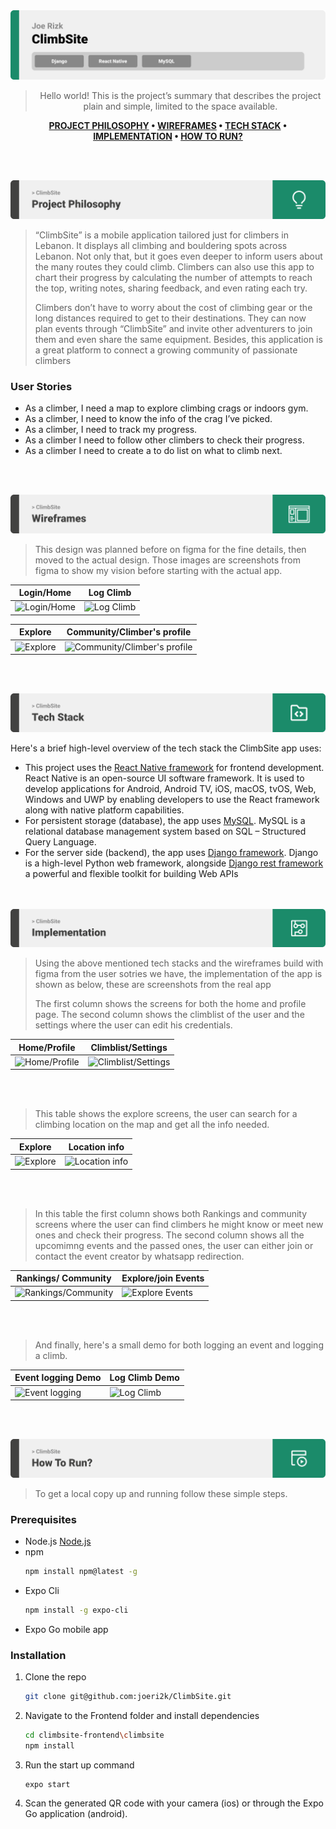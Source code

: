 <img src="./readme/title1.svg"/>

<div align="center">

> Hello world! This is the project’s summary that describes the project plain and simple, limited to the space available.

**[PROJECT PHILOSOPHY](https://github.com/joeri2k/ClimbSite#-project-philosophy) • [WIREFRAMES](https://github.com/joeri2k/ClimbSite#-wireframes) • [TECH STACK](https://github.com/joeri2k/ClimbSite#-tech-stack) • [IMPLEMENTATION](https://github.com/joeri2k/ClimbSite#-impplementation) • [HOW TO RUN?](https://github.com/joeri2k/ClimbSite#-how-to-run)**

</div>

<br><br>

<img src="./readme/title2.svg"/>

> “ClimbSite” is a mobile application tailored just for climbers in Lebanon. It displays all climbing and bouldering spots across Lebanon. Not only that, but it goes even deeper to inform users about the many routes they could climb.
> Climbers can also use this app to chart their progress by calculating the number of attempts to reach the top, writing notes, sharing feedback, and even rating each try.
>
> Climbers don’t have to worry about the cost of climbing gear or the long distances required to get to their destinations. They can now plan events through “ClimbSite” and invite other adventurers to join them and even share the same equipment. Besides, this application is a great platform to connect a growing community of passionate climbers

### User Stories

- As a climber, I need a map to explore climbing crags or indoors gym.
- As a climber, I need to know the info of the crag I’ve picked.
- As a climber, I need to track my progress.
- As a climber I need to follow other climbers to check their progress.
- As a climber I need to create a to do list on what to climb next.

<br><br>

<img src="./readme/title3.svg"/>

> This design was planned before on figma for the fine details, then moved to the actual design.
> Those images are screenshots from figma to show my vision before starting with the actual app.

| Login/Home                                                                        | Log Climb                                                                        |
| --------------------------------------------------------------------------------- | -------------------------------------------------------------------------------- |
| ![Login/Home](https://github.com/joeri2k/ClimbSite/blob/master/readme/figma1.png) | ![Log Climb](https://github.com/joeri2k/ClimbSite/blob/master/readme/figma2.png) |

| Explore                                                                        | Community/Climber's profile                                                                        |
| ------------------------------------------------------------------------------ | -------------------------------------------------------------------------------------------------- |
| ![Explore](https://github.com/joeri2k/ClimbSite/blob/master/readme/figma3.png) | ![Community/Climber's profile](https://github.com/joeri2k/ClimbSite/blob/master/readme/figma5.png) |

<br><br>

<img src="./readme/title4.svg"/>

Here's a brief high-level overview of the tech stack the ClimbSite app uses:

- This project uses the [React Native framework](https://reactnative.dev/) for frontend development. React Native is an open-source UI software framework. It is used to develop applications for Android, Android TV, iOS, macOS, tvOS, Web, Windows and UWP by enabling developers to use the React framework along with native platform capabilities.
- For persistent storage (database), the app uses [MySQL](https://www.mysql.com/). MySQL is a relational database management system based on SQL – Structured Query Language.
- For the server side (backend), the app uses [Django framework](https://www.djangoproject.com/). Django is a high-level Python web framework, alongside [Django rest framework](https://www.django-rest-framework.org/) a powerful and flexible toolkit for building Web APIs

<br><br>
<img src="./readme/title5.svg"/>

> Using the above mentioned tech stacks and the wireframes build with figma from the user sotries we have, the implementation of the app is shown as below, these are screenshots from the real app
> 
> The first column shows the screens for both the home and profile page. The second column shows the climblist of the user and the settings where the user can edit his credentials.


| Home/Profile | Climblist/Settings |
| -------------------------------------------------------------------------------------------------------------- | -------------------------------------------------------------------------------------------------------------------- |
| ![Home/Profile](https://github.com/joeri2k/ClimbSite/blob/master/readme/climbsite-screenshots/climbsite-1.png) | ![Climblist/Settings](https://github.com/joeri2k/ClimbSite/blob/master/readme/climbsite-screenshots/climbsite-2.png) |




<br><br>



> This table shows the explore screens, the user can search for a climbing location on the map and get all the info needed.

| Explore | Location info|
| --------------------------------------------------------------------------------------------------------- | --------------------------------------------------------------------------------------------------------------- |
| ![Explore](https://github.com/joeri2k/ClimbSite/blob/master/readme/climbsite-screenshots/climbsite-3.png) | ![Location info](https://github.com/joeri2k/ClimbSite/blob/master/readme/climbsite-screenshots/climbsite-4.png) |



<br><br>



> In this table the first column shows both Rankings and community screens where the user can find climbers he might know or meet new ones and check their progress. The second column shows all the upcomimng events and the passed ones, the user can either join or contact the event creator by whatsapp redirection.

| Rankings/ Community                                                                                 |                                                                 Explore/join Events                                                                            |
| -------------------------------------------------------------------------------------------------------------- | ------------------------------------------------------------------------------------------------------------------------ |
| ![Rankings/Community](https://github.com/joeri2k/ClimbSite/blob/master/readme/climbsite-screenshots/climbsite-6.png) | ![Explore Events](https://github.com/joeri2k/ClimbSite/blob/master/readme/climbsite-screenshots/climbsite-9.png) |


<br><br>

> And finally, here's a small demo for both logging an event and logging a climb.

|     Event logging Demo                                                                                      |                                                        Log Climb Demo                                                                                                            |
| ------------------------------------------------------------------------------------------------------- | -------------------------------------------------------------------------------------------------------------------------- |
| ![Event logging](https://github.com/joeri2k/ClimbSite/blob/master/readme/climbsite-screenshots/climbsite-1.gif) | ![Log Climb](https://github.com/joeri2k/ClimbSite/blob/master/readme/climbsite-screenshots/climbsite-2.gif) | 



<br><br>


<img src="./readme/title6.svg"/>


> To get a local copy up and running follow these simple steps.

### Prerequisites

- Node.js [Node.js](https://nodejs.org/en/)
- npm
  ```sh
  npm install npm@latest -g
  ```
- Expo Cli
  ```sh
  npm install -g expo-cli
  ```
- Expo Go mobile app

### Installation


1. Clone the repo
   ```sh
   git clone git@github.com:joeri2k/ClimbSite.git
   ```
2. Navigate to the Frontend folder and install dependencies
   ```sh
   cd climbsite-frontend\climbsite
   npm install
   ```
3. Run the start up command
   ```sh
   expo start
   ```
4. Scan the generated QR code with your camera (ios) or through the Expo Go application (android).

